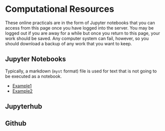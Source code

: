 # Computational Resources

These online practicals are in the form of Jupyter notebooks that you can access from this page once you have logged into the server. You may be logged out if you are away for a while but once you return to this page, your work should be saved. Any computer system can fail, however, so you should download a backup of any work that you want to keep. 

## Jupyter Notebooks

Typically, a markdown (`myst` format) file is used for text that is not going to be executed as a notebook. 

 - [Example1](Example1)
 - [Example2](Example2)
 

## Jupyterhub


## Github

